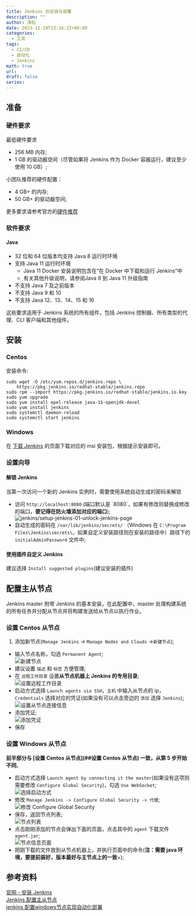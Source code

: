 ```yaml
---
title: Jenkins 的安装与部署
description: ""
author: 清松
date: 2023-12-10T23:16:22+08:00
categories:
  - 工具
tags:
  - CI/CD
  - 自动化
  - Jenkins
math: true
url: 
draft: false
series:
---
```

## 准备
### 硬件要求
最低硬件要求  
- 256 MB 内存;
- 1 GB 的驱动器空间（尽管如果将 Jenkins 作为 Docker 容器运行，建议至少使用 10 GB）;

小团队推荐的硬件配置：  
- 4 GB+ 的内存;
- 50 GB+ 的驱动器空间;

更多要求请参考官方的[硬件推荐](https://www.jenkins.io/doc/book/scaling/hardware-recommendations/)  

### 软件要求
#### Java
- 32 位和 64 位版本均支持 Java 8 运行时环境
- 支持 Java 11 运行时环境
  - Java 11 Docker 安装说明包含在“在 Docker 中下载和运行 Jenkins”中
  - 有关其他升级说明，请参阅Java 8 到 Java 11 升级指南
- 不支持 Java 7 及之前版本
- 不支持 Java 9 和 10
- 不支持 Java 12、13、14、15 和 16

这些要求适用于 Jenkins 系统的所有组件，包括 Jenkins 控制器、所有类型的代理、CLI 客户端和其他组件。  

## 安装
### Centos
安装命令:  
``` shell
sudo wget -O /etc/yum.repos.d/jenkins.repo \
    https://pkg.jenkins.io/redhat-stable/jenkins.repo
sudo rpm --import https://pkg.jenkins.io/redhat-stable/jenkins.io.key
sudo yum upgrade
sudo yum install epel-release java-11-openjdk-devel
sudo yum install jenkins
sudo systemctl daemon-reload
sudo systemctl start jenkins
``` 

### Windows
在 [下载 Jenkins](https://www.jenkins.io/download/#downloading-jenkins) 的页面下载对应的 msi 安装包，根据提示安装即可。

### 设置向导
#### 解锁 Jenkins
当第一次访问一个新的 Jenkins 实例时，需要使用系统自动生成的密码来解锁  
- 访问 `http://localhost:8080` (端口默认是
\`8080\`，如果有修改则替换成修改的端口，**要记得在防火墙添加对应的端口**);
    ![jenkins/setup-jenkins-01-unlock-jenkins-page](https://raw.githubusercontent.com/coderqs/wiki_img/f0e6f3affa6530fd03fb41508004601f16de6135/%E5%B7%A5%E5%85%B7/%E7%BC%96%E7%A8%8B%E5%B7%A5%E5%85%B7/ci_cd/jenkins/setup-jenkins-01-unlock-jenkins-page.jpg) 
- 自动生成的密码在 `/var/lib/jenkins/secrets/` （Windows 在 `C:\Program Files\Jenkins\secrets\`，如果自定义安装路径则在安装的路径中）路径下的 `initialAdminPassword` 文件中; 

#### 使用插件自定义 Jenkins
建议选择 `Install suggested plugins`(建议安装的插件)

## 配置主从节点
Jenkins master 附带 Jenkins 的基本安装，在此配置中，master
处理构建系统的所有任务并分配从节点并将构建发送给从节点以执行作业。

### 设置 Centos 从节点
1.  添加新节点(`Manage Jenkins` -\> `Manage Nodes and Clouds` -\>`新建节点`);  
- 输入节点名称，勾选 `Permanent Agent`;  
    ![新建节点](https://raw.githubusercontent.com/coderqs/wiki_img/master/%E5%B7%A5%E5%85%B7/%E7%BC%96%E7%A8%8B%E5%B7%A5%E5%85%B7/ci_cd/jenkins/Jenkins%E7%9A%84%E5%AE%89%E8%A3%85%E4%B8%8E%E9%83%A8%E7%BD%B2_%E6%96%B0%E5%BB%BA%E8%8A%82%E7%82%B9.PNG)  
- 建议设置 `描述` 和 `标签` 方便管理;  
- 在 `远程工作目录` 设置**从节点机器上 Jenkins 的专用目录**;  
    ![设置远程工作目录](https://raw.githubusercontent.com/coderqs/wiki_img/master/%E5%B7%A5%E5%85%B7/%E7%BC%96%E7%A8%8B%E5%B7%A5%E5%85%B7/ci_cd/jenkins/Jenkins%E7%9A%84%E5%AE%89%E8%A3%85%E4%B8%8E%E9%83%A8%E7%BD%B2_%E6%96%B0%E5%BB%BA%E8%8A%82%E7%82%B9%E8%AE%BE%E7%BD%AE_01.PNG)  
- 启动方式选择 `Launch agents via SSH`，`主机` 中输入从节点的
    ip，`Credentials` 选择对应的凭证(如果没有可以点击旁边的 `添加` 选择 `Jenkins`);  
    ![设置从节点连接信息](https://raw.githubusercontent.com/coderqs/wiki_img/master/%E5%B7%A5%E5%85%B7/%E7%BC%96%E7%A8%8B%E5%B7%A5%E5%85%B7/ci_cd/jenkins/Jenkins%E7%9A%84%E5%AE%89%E8%A3%85%E4%B8%8E%E9%83%A8%E7%BD%B2_%E6%96%B0%E5%BB%BA%E8%8A%82%E7%82%B9%E8%AE%BE%E7%BD%AE_02.PNG)  
- 添加凭证;  
    ![添加凭证](https://raw.githubusercontent.com/coderqs/wiki_img/master/%E5%B7%A5%E5%85%B7/%E7%BC%96%E7%A8%8B%E5%B7%A5%E5%85%B7/ci_cd/jenkins/Jenkins%E7%9A%84%E5%AE%89%E8%A3%85%E4%B8%8E%E9%83%A8%E7%BD%B2_%E6%B7%BB%E5%8A%A0%E5%87%AD%E8%AF%81.PNG)  
- 保存

### 设置 Windows 从节点
**前半部分与 [设置 Centos 从节点](##设置 Centos 从节点) 一致，从第 5 步开始不同**。  
- 启动方式选择
`Launch agent by connecting it the master`(如果没有这项则需要修改 `Configure Global Security`)，勾选 `Use WebSocket`;  
    ![选择启动方式](https://raw.githubusercontent.com/coderqs/wiki_img/master/%E5%B7%A5%E5%85%B7/%E7%BC%96%E7%A8%8B%E5%B7%A5%E5%85%B7/ci_cd/jenkins/Jenkins%E7%9A%84%E5%AE%89%E8%A3%85%E4%B8%8E%E9%83%A8%E7%BD%B2_%E6%96%B0%E5%BB%BAwindows%E8%8A%82%E7%82%B9%E8%AE%BE%E7%BD%AE_01.PNG)  
- 修改 `Manage Jenkins -> Configure Global Security -> 代理`;  
    ![修改 Configure Global Security](https://raw.githubusercontent.com/coderqs/wiki_img/master/%E5%B7%A5%E5%85%B7/%E7%BC%96%E7%A8%8B%E5%B7%A5%E5%85%B7/ci_cd/jenkins/Jenkins%E7%9A%84%E5%AE%89%E8%A3%85%E4%B8%8E%E9%83%A8%E7%BD%B2_%E6%96%B0%E5%BB%BAwindows%E8%8A%82%E7%82%B9%E8%AE%BE%E7%BD%AE_02.PNG)  
- 保存，返回节点列表;  
    ![节点列表](https://raw.githubusercontent.com/coderqs/wiki_img/master/%E5%B7%A5%E5%85%B7/%E7%BC%96%E7%A8%8B%E5%B7%A5%E5%85%B7/ci_cd/jenkins/Jenkins%E7%9A%84%E5%AE%89%E8%A3%85%E4%B8%8E%E9%83%A8%E7%BD%B2_%E8%8A%82%E7%82%B9%E5%88%97%E8%A1%A8.PNG)  
- 点击刚刚添加的节点会弹出下面的页面，点击其中的 `agent` 下载文件 `agent.jar`;  
    ![节点信息页面](https://raw.githubusercontent.com/coderqs/wiki_img/master/%E5%B7%A5%E5%85%B7/%E7%BC%96%E7%A8%8B%E5%B7%A5%E5%85%B7/ci_cd/jenkins/Jenkins%E7%9A%84%E5%AE%89%E8%A3%85%E4%B8%8E%E9%83%A8%E7%BD%B2_windows%E8%8A%82%E7%82%B9%E4%BF%A1%E6%81%AF%E9%A1%B5%E9%9D%A2.PNG)  
- 把刚下载的文件放到从节点机器上，并执行页面中的命令(**注：需要 java 环境，要提前装好，版本最好与主节点上的一致**+);  

## 参考资料
[官网 - 安装 Jenkins](https://www.jenkins.io/doc/book/installing/)  
[Jenkins 配置主从节点](https://dzone.com/articles/jenkins-03-configure-master-and-slave)  
[jenkins 配置windows节点实现自动化部署](https://www.cnblogs.com/xiaomifeng0510/p/11848834.html)  
